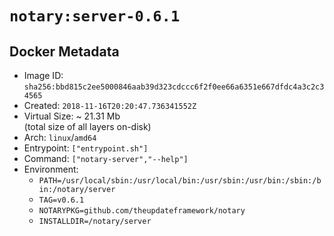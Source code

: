 # `notary:server-0.6.1`

## Docker Metadata

- Image ID: `sha256:bbd815c2ee5000846aab39d323cdccc6f2f0ee66a6351e667dfdc4a3c2c34565`
- Created: `2018-11-16T20:20:47.736341552Z`
- Virtual Size: ~ 21.31 Mb  
  (total size of all layers on-disk)
- Arch: `linux`/`amd64`
- Entrypoint: `["entrypoint.sh"]`
- Command: `["notary-server","--help"]`
- Environment:
  - `PATH=/usr/local/sbin:/usr/local/bin:/usr/sbin:/usr/bin:/sbin:/bin:/notary/server`
  - `TAG=v0.6.1`
  - `NOTARYPKG=github.com/theupdateframework/notary`
  - `INSTALLDIR=/notary/server`
